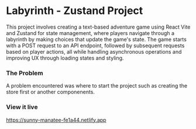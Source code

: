 # Labyrinth - Zustand Project

This project involves creating a text-based adventure game using React Vite and Zustand for state management, where players navigate through a labyrinth by making choices that update the game's state. 
The game starts with a POST request to an API endpoint, followed by subsequent requests based on player actions, all while handling asynchronous operations and improving UX through loading states and styling.

### The Problem

A problem encountered was where to start the project such as creating the store first or another componenents.

### View it live
https://sunny-manatee-fe1a44.netlify.app

